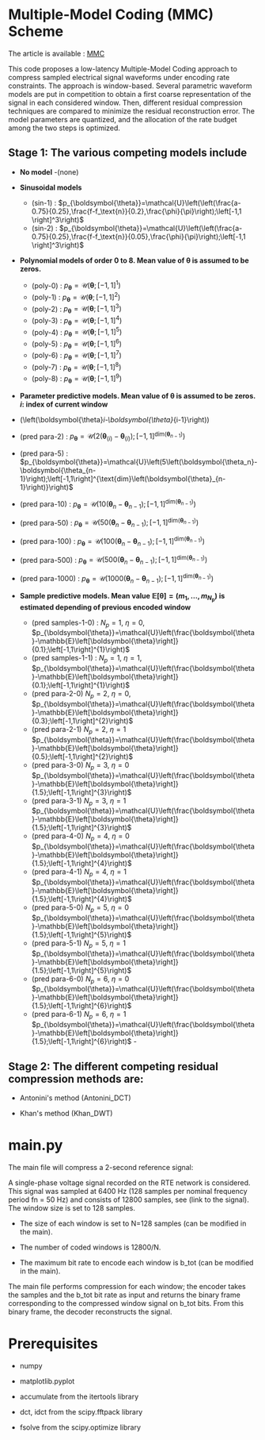 # Multiple-Model Coding (MMC) Scheme

The article is available : [MMC](https://www.researchgate.net/publication/374226674_Multiple-Model_Coding_Scheme_for_Electrical_Signal_Compression)

This code proposes a low-latency Multiple-Model Coding approach to compress sampled electrical signal
waveforms under encoding rate constraints. The approach is window-based. Several parametric waveform models
are put in competition to obtain a first coarse representation of the signal in each considered window. Then, different
residual compression techniques are compared to minimize the residual reconstruction error. The model parameters
are quantized, and the allocation of the rate budget among the two steps is optimized.


## Stage 1: The various competing models include


- **No model**
  -(none)

- **Sinusoidal models**
  - (sin-1) : $p_{\boldsymbol{\theta}}=\mathcal{U}\left(\left(\frac{a-0.75}{0.25},\frac{f-f_\text{n}}{0.2},\frac{\phi}{\pi}\right);\left[-1,1 \right]^3\right)$ 
  - (sin-2) : $p_{\boldsymbol{\theta}}=\mathcal{U}\left(\left(\frac{a-0.75}{0.25},\frac{f-f_\text{n}}{0.05},\frac{\phi}{\pi}\right);\left[-1,1 \right]^3\right)$


- **Polynomial models of order 0 to 8. Mean value of $\boldsymbol{\theta}$ is assumed to be zeros.**  
  - (poly-0) : $p_{\boldsymbol{\theta}}=\mathcal{U}\left(\boldsymbol{\theta};\left[-1,1\right]^{1}\right)$
  - (poly-1) : $p_{\boldsymbol{\theta}}=\mathcal{U}\left(\boldsymbol{\theta};\left[-1,1\right]^{2}\right)$
  - (poly-2) : $p_{\boldsymbol{\theta}}=\mathcal{U}\left(\boldsymbol{\theta};\left[-1,1\right]^{3}\right)$
  - (poly-3) : $p_{\boldsymbol{\theta}}=\mathcal{U}\left(\boldsymbol{\theta};\left[-1,1\right]^{4}\right)$
  - (poly-4) : $p_{\boldsymbol{\theta}}=\mathcal{U}\left(\boldsymbol{\theta};\left[-1,1\right]^{5}\right)$
  - (poly-5) : $p_{\boldsymbol{\theta}}=\mathcal{U}\left(\boldsymbol{\theta};\left[-1,1\right]^{6}\right)$
  - (poly-6) : $p_{\boldsymbol{\theta}}=\mathcal{U}\left(\boldsymbol{\theta};\left[-1,1\right]^{7}\right)$
  - (poly-7) : $p_{\boldsymbol{\theta}}=\mathcal{U}\left(\boldsymbol{\theta};\left[-1,1\right]^{8}\right)$
  - (poly-8) : $p_{\boldsymbol{\theta}}=\mathcal{U}\left(\boldsymbol{\theta};\left[-1,1\right]^{9}\right)$
 
    
- **Parameter predictive models. Mean value of $\boldsymbol{\theta}$ is assumed to be zeros. $i$: index of current window**
-   \(\left(\boldsymbol{\theta}_i-\boldsymbol{\theta}_{i-1}\right)\)
  - (pred para-2) :  $p_{\boldsymbol{\theta}}=\mathcal{U}\left(2\left(\boldsymbol{\theta}_{\left(i\right)}-\boldsymbol{\theta}_{\left(i\right)}\right);\left[-1,1 \right]^{\text{dim}\left(\boldsymbol{\theta}_{n-1}\right)}\right)$
  - (pred para-5) :  $p_{\boldsymbol{\theta}}=\mathcal{U}\left(5\left(\boldsymbol{\theta_n}-\boldsymbol{\theta_{n-1}\right);\left[-1,1\right]^{\text{dim}\left(\boldsymbol{\theta}_{n-1}\right)}\right)$ 
  - (pred para-10) :  $p_{\boldsymbol{\theta}}=\mathcal{U}\left(10\left(\boldsymbol{\theta}_n-\boldsymbol{\theta}_{n-1}\right);\left[-1,1\right]^{\text{dim}\left(\boldsymbol{\theta}_{n-1}\right)}\right)$ 
  - (pred para-50) :  $p_{\boldsymbol{\theta}}=\mathcal{U}\left(50\left(\boldsymbol{\theta}_n-\boldsymbol{\theta}_{n-1}\right);\left[-1,1\right]^{\text{dim}\left(\boldsymbol{\theta}_{n-1}\right)}\right)$
  - (pred para-100) :  $p_{\boldsymbol{\theta}}=\mathcal{U}\left(100\left(\boldsymbol{\theta}_n-\boldsymbol{\theta}_{n-1}\right);\left[-1,1\right]^{\text{dim}\left(\boldsymbol{\theta}_{n-1}\right)}\right)$
  - (pred para-500) :  $p_{\boldsymbol{\theta}}=\mathcal{U}\left(500\left(\boldsymbol{\theta}_n-\boldsymbol{\theta}_{n-1}\right);\left[-1,1\right]^{\text{dim}\left(\boldsymbol{\theta}_{n-1}\right)}\right)$
  - (pred para-1000) :  $p_{\boldsymbol{\theta}}=\mathcal{U}\left(1000\left(\boldsymbol{\theta}_n-\boldsymbol{\theta}_{n-1}\right);\left[-1,1\right]^{\text{dim}\left(\boldsymbol{\theta}_{n-1}\right)}\right)$
 
    
- **Sample predictive models. Mean value $\mathbb{E}\left[\boldsymbol{\theta}\right]=\left(m_1,\dots,m_{N_\text{p}}\right)$ is estimated depending of previous encoded window**
  - (pred samples-1-0) : $N_p=1$, $\eta=0$,  $p_{\boldsymbol{\theta}}=\mathcal{U}\left(\frac{\boldsymbol{\theta}-\mathbb{E}\left[\boldsymbol{\theta}\right]}{0.1};\left[-1,1\right]^{1}\right)$
  - (pred samples-1-1) : $N_p=1$, $\eta=1$,  $p_{\boldsymbol{\theta}}=\mathcal{U}\left(\frac{\boldsymbol{\theta}-\mathbb{E}\left[\boldsymbol{\theta}\right]}{0.1};\left[-1,1\right]^{1}\right)$
  - (pred para-2-0) $N_p=2$, $\eta=0$, $p_{\boldsymbol{\theta}}=\mathcal{U}\left(\frac{\boldsymbol{\theta}-\mathbb{E}\left[\boldsymbol{\theta}\right]}{0.3};\left[-1,1\right]^{2}\right)$
  - (pred para-2-1) $N_p=2$, $\eta=1$ $p_{\boldsymbol{\theta}}=\mathcal{U}\left(\frac{\boldsymbol{\theta}-\mathbb{E}\left[\boldsymbol{\theta}\right]}{0.5};\left[-1,1\right]^{2}\right)$
  - (pred para-3-0) $N_p=3$, $\eta=0$ $p_{\boldsymbol{\theta}}=\mathcal{U}\left(\frac{\boldsymbol{\theta}-\mathbb{E}\left[\boldsymbol{\theta}\right]}{1.5};\left[-1,1\right]^{3}\right)$
  - (pred para-3-1) $N_p=3$, $\eta=1$ $p_{\boldsymbol{\theta}}=\mathcal{U}\left(\frac{\boldsymbol{\theta}-\mathbb{E}\left[\boldsymbol{\theta}\right]}{1.5};\left[-1,1\right]^{3}\right)$
  - (pred para-4-0) $N_p=4$, $\eta=0$  $p_{\boldsymbol{\theta}}=\mathcal{U}\left(\frac{\boldsymbol{\theta}-\mathbb{E}\left[\boldsymbol{\theta}\right]}{1.5};\left[-1,1\right]^{4}\right)$
  - (pred para-4-1) $N_p=4$, $\eta=1$  $p_{\boldsymbol{\theta}}=\mathcal{U}\left(\frac{\boldsymbol{\theta}-\mathbb{E}\left[\boldsymbol{\theta}\right]}{1.5};\left[-1,1\right]^{4}\right)$
  - (pred para-5-0) $N_p=5$, $\eta=0$  $p_{\boldsymbol{\theta}}=\mathcal{U}\left(\frac{\boldsymbol{\theta}-\mathbb{E}\left[\boldsymbol{\theta}\right]}{1.5};\left[-1,1\right]^{5}\right)$
  - (pred para-5-1) $N_p=5$, $\eta=1$  $p_{\boldsymbol{\theta}}=\mathcal{U}\left(\frac{\boldsymbol{\theta}-\mathbb{E}\left[\boldsymbol{\theta}\right]}{1.5};\left[-1,1\right]^{5}\right)$
  - (pred para-6-0) $N_p=6$, $\eta=0$  $p_{\boldsymbol{\theta}}=\mathcal{U}\left(\frac{\boldsymbol{\theta}-\mathbb{E}\left[\boldsymbol{\theta}\right]}{1.5};\left[-1,1\right]^{6}\right)$
  - (pred para-6-1) $N_p=6$, $\eta=1$  $p_{\boldsymbol{\theta}}=\mathcal{U}\left(\frac{\boldsymbol{\theta}-\mathbb{E}\left[\boldsymbol{\theta}\right]}{1.5};\left[-1,1\right]^{6}\right)$
              - 
## Stage 2: The different competing residual compression methods are:

- Antonini's method (Antonini_DCT)


- Khan's method (Khan_DWT)



# main.py
The main file will compress a 2-second reference signal:

A single-phase voltage signal recorded on the RTE network is considered. This signal was sampled at
6400 Hz (128 samples per nominal frequency period fn = 50 Hz) and consists of 12800 samples, see (link to the signal). The window size is set to 128 samples.

- The size of each window is set to N=128 samples (can be modified in the main).


- The number of coded windows is 12800/N.


- The maximum bit rate to encode each window is b_tot (can be modified in the main).

The main file performs compression for each window; the encoder takes the samples and the b_tot bit rate as input and returns the binary frame corresponding to the compressed window signal on b_tot bits.
From this binary frame, the decoder reconstructs the signal.



# Prerequisites

- numpy


- matplotlib.pyplot


- accumulate from the itertools library


- dct, idct from the scipy.fftpack library


- fsolve from the scipy.optimize library
